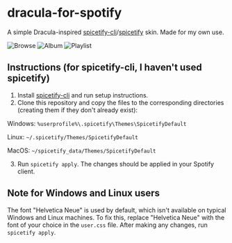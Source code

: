 # dracula-for-spotify
A simple Dracula-inspired [spicetify-cli](https://github.com/khanhas/spicetify-cli)/[spicetify](https://github.com/khanhas/spicetify) skin. Made for my own use.

![Browse](https://i.imgur.com/MAjsCVm.png)
![Album](https://i.imgur.com/z7thIss.png)
![Playlist](https://i.imgur.com/OXm7N6y.png)

## Instructions (for spicetify-cli, I haven't used spicetify)
1. Install [spicetify-cli](https://github.com/khanhas/spicetify-cli) and run setup instructions.
2. Clone this repository and copy the files to the corresponding directories (creating them if they don't already exist):

Windows: `%userprofile%\.spicetify\Themes\SpicetifyDefault`

Linux: `~/.spicetify/Themes/SpicetifyDefault`

MacOS: `~/spicetify_data/Themes/SpicetifyDefault`

3. Run `spicetify apply`. The changes should be applied in your Spotify client.

## Note for Windows and Linux users
The font "Helvetica Neue" is used by default, which isn't available on typical Windows and Linux machines. To fix this, replace "Helvetica Neue" with the font of your choice in the `user.css` file. After making any changes, run `spicetify apply`.
